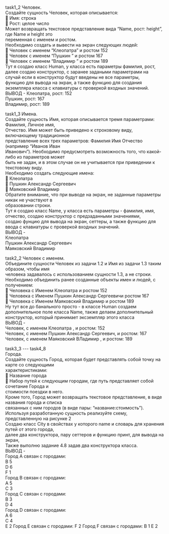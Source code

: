 task1_2
Человек.\
Создайте сущность Человек, которая описывается:\
 Имя: строка\
 Рост: целое число\
Может возвращать текстовое представление вида “Name, рост: height”, где Name и height это\
переменная с именем и ростом.\
Необходимо создать и вывести на экран следующих людей:\
 Человек с именем “Клеопатра” и ростом 152\
 Человек с именем “Пушкин ” и ростом 167\
 Человек с именем “Владимир ” и ростом 189\
Тут я создаю класс Human, у класса есть параметры фамилия, рост, далее создаю конструктор, с заранее задаными параметрами на случай если в конструктор будут введены не все параметры,\
функцию для вывода на экран, а также функцию для создания экземпляра класса с клавиатуры с проверкой входных значений.
ВЫВОД - 
Клеопатра, рост: 152\
Пушкин, рост: 167\
Владимир, рост: 189


task1_3
Имена.\
Создайте сущность Имя, которая описывается тремя параметрами: Фамилия, Личное имя,\
Отчество. Имя может быть приведено к строковому виду, включающему традиционное\
представление всех трех параметров: Фамилия Имя Отчество (например “Иванов Иван\
Иванович”). Необходимо предусмотреть возможность того, что какой-либо из параметров может\
быть не задан, и в этом случае он не учитывается при приведении к текстовому виду.\
Необходимо создать следующие имена:\
 Клеопатра\
 Пушкин Александр Сергеевич\
 Маяковский Владимир\
Обратите внимание, что при выводе на экран, не заданные параметры никак не участвуют в\
образовании строки.\
Тут я создаю класс Name, у класса есть параметры - фамилия, имя, отчество, создаю конструктор с предзаданными значениями, \
создаю фунцию для вывода на экран, сеттеры, а также функцию для ввода с клавиатуры с проверкой входных значений.\
ВЫВОД - \
Клеопатра  \
Пушкин Александр Сергеевич\
Маяковский Владимир


task2_2
Человек с именем.\
Объедините сущности Человек из задачи 1.2 и Имя из задачи 1.3 таким образом, чтобы имя\
человека задавалось с использованием сущности 1.3, а не строки.\
Необходимо объединить ранее созданные объекты имен и людей, с получением:\
 Человека с Именем Клеопатра и ростом 152\
 Человека с Именем Пушкин Александр Сергеевичи ростом 167\
 Человека с Именем Маяковский Владимир и ростом 189\
Ну тут все до банального просто - в классе Human создаем дополнительное поле класса Name, также делаем дополнительный конструктор, который принимает эксземпляр этого класса\
ВЫВОД - \
Человек, с именем Клеопатра  , и ростом: 152\
Человек, с именем Пушкин Александр Сергеевич, и ростом: 167\
Человек, с именем Маяковский ВЛадимир , и ростом: 189


task3_3  ---  task4_8\
Города.\
Создайте сущность Город, которая будет представлять собой точку на карте со следующими\
характеристиками:\
 Название города\
 Набор путей к следующим городам, где путь представляет собой сочетание Города и\
стоимости поездки в него.\
Кроме того, Город может возвращать текстовое представление, в виде названия города и списка\
связанных с ним городов (в виде пары: “название:стоимость”).\
Используя разработанную сущность реализуйте схему, представленную на рисунке 2\
Создаю класс City в свойствах у которого name и словарь для хранения путей от этого города,\
далее два конструктора, пару сеттеров и функцию принт, для вывода на экран,\
Также выполню задание 4.8 задав два конструктора класса.\
ВЫВОД - \
Город A связан с городами:\
B 5\
D 6\
F 1\
Город B связан с городами:\
A 5\
C 3\
Город C связан с городами:\
B 3\
D 4\
Город D связан с городами:\
A 6\
C 4\
E 2
Город E связан с городами:
F 2
Город F связан с городами:
B 1
E 2
